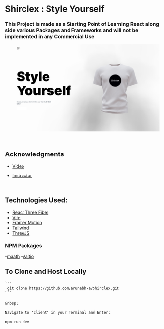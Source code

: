 # Shirclex : Style Yourself
### This Project is made as a Starting Point of Learning React along side various Packages and Frameworks and will not be implemented in any Commercial Use

![App Image](client/public/img.png)

&nbsp;

## Acknowledgments
- [Video](https://www.youtube.com/watch?v=ZqEa8fTxypQ)
- [Instructor](https://www.jsmastery.pro/)

	&nbsp;


## Technologies Used:
- [React Three Fiber](https://docs.pmnd.rs/react-three-fiber/getting-started/introduction)
- [Vite](https://vitejs.dev/)
- [Framer Motion](https://www.framer.com/motion/)
- [Tailwind](https://tailwindcss.com/)
- [ThreeJS](https://threejs.org/)
### NPM Packages
-[maath](https://github.com/pmndrs/maath)
-[Valtio](https://valtio.pmnd.rs/)
    

## To Clone and Host Locally

	```
	 git clone https://github.com/arunabh-a/Shirclex.git
	```

	&nbsp;
	
``Navigate to 'client' in your Terminal and Enter:``

	npm run dev
